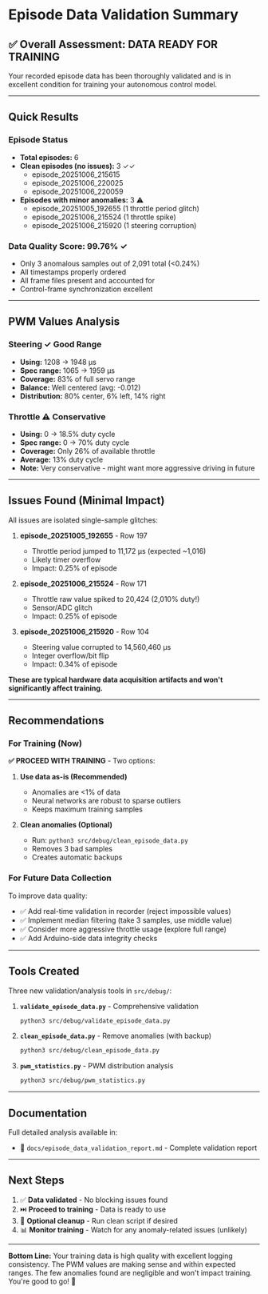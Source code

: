 # Episode Data Validation Summary

## ✅ Overall Assessment: **DATA READY FOR TRAINING**

Your recorded episode data has been thoroughly validated and is in excellent condition for training your autonomous control model.

---

## Quick Results

### Episode Status
- **Total episodes:** 6
- **Clean episodes (no issues):** 3 ✓✓
  - episode_20251006_215615
  - episode_20251006_220025  
  - episode_20251006_220059
- **Episodes with minor anomalies:** 3 ⚠️
  - episode_20251005_192655 (1 throttle period glitch)
  - episode_20251006_215524 (1 throttle spike)
  - episode_20251006_215920 (1 steering corruption)

### Data Quality Score: **99.76%** ✓
- Only 3 anomalous samples out of 2,091 total (<0.24%)
- All timestamps properly ordered
- All frame files present and accounted for
- Control-frame synchronization excellent

---

## PWM Values Analysis

### Steering ✓ Good Range
- **Using:** 1208 → 1948 μs
- **Spec range:** 1065 → 1959 μs  
- **Coverage:** 83% of full servo range
- **Balance:** Well centered (avg: -0.012)
- **Distribution:** 80% center, 6% left, 14% right

### Throttle ⚠️ Conservative
- **Using:** 0 → 18.5% duty cycle
- **Spec range:** 0 → 70% duty cycle
- **Coverage:** Only 26% of available throttle
- **Average:** 13% duty cycle
- **Note:** Very conservative - might want more aggressive driving in future

---

## Issues Found (Minimal Impact)

All issues are isolated single-sample glitches:

1. **episode_20251005_192655** - Row 197
   - Throttle period jumped to 11,172 μs (expected ~1,016)
   - Likely timer overflow
   - Impact: 0.25% of episode

2. **episode_20251006_215524** - Row 171
   - Throttle raw value spiked to 20,424 (2,010% duty!)
   - Sensor/ADC glitch
   - Impact: 0.25% of episode

3. **episode_20251006_215920** - Row 104
   - Steering value corrupted to 14,560,460 μs
   - Integer overflow/bit flip
   - Impact: 0.34% of episode

**These are typical hardware data acquisition artifacts and won't significantly affect training.**

---

## Recommendations

### For Training (Now)

**✅ PROCEED WITH TRAINING** - Two options:

1. **Use data as-is (Recommended)**
   - Anomalies are <1% of data
   - Neural networks are robust to sparse outliers
   - Keeps maximum training samples

2. **Clean anomalies (Optional)**
   - Run: `python3 src/debug/clean_episode_data.py`
   - Removes 3 bad samples
   - Creates automatic backups

### For Future Data Collection

To improve data quality:
- ✅ Add real-time validation in recorder (reject impossible values)
- ✅ Implement median filtering (take 3 samples, use middle value)
- ✅ Consider more aggressive throttle usage (explore full range)
- ✅ Add Arduino-side data integrity checks

---

## Tools Created

Three new validation/analysis tools in `src/debug/`:

1. **`validate_episode_data.py`** - Comprehensive validation
   ```bash
   python3 src/debug/validate_episode_data.py
   ```

2. **`clean_episode_data.py`** - Remove anomalies (with backup)
   ```bash
   python3 src/debug/clean_episode_data.py
   ```

3. **`pwm_statistics.py`** - PWM distribution analysis
   ```bash
   python3 src/debug/pwm_statistics.py
   ```

---

## Documentation

Full detailed analysis available in:
- 📄 `docs/episode_data_validation_report.md` - Complete validation report

---

## Next Steps

1. ✅ **Data validated** - No blocking issues found
2. ⏭️ **Proceed to training** - Data is ready to use
3. 🔧 **Optional cleanup** - Run clean script if desired
4. 📊 **Monitor training** - Watch for any anomaly-related issues (unlikely)

---

**Bottom Line:** Your training data is high quality with excellent logging consistency. The PWM values are making sense and within expected ranges. The few anomalies found are negligible and won't impact training. You're good to go! 🚀

